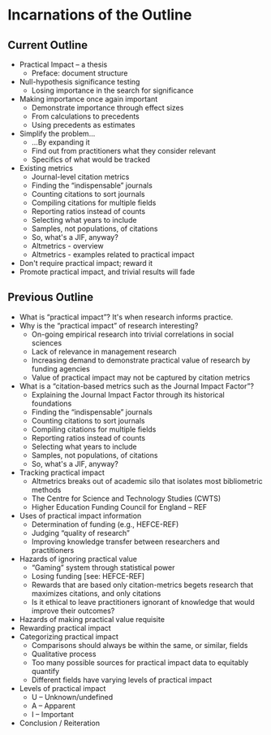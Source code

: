 # Incarnations of the Outline

## Current Outline

* Practical Impact – a thesis
  * Preface: document structure
* Null-hypothesis significance testing
  * Losing importance in the search for significance
* Making importance once again important
  * Demonstrate importance through effect sizes
  * From calculations to precedents
  * Using precedents as estimates
* Simplify the problem…
  * …By expanding it
  * Find out from practitioners what they consider relevant
  * Specifics of what would be tracked
* Existing metrics
  * Journal-level citation metrics
  * Finding the “indispensable” journals
  * Counting citations to sort journals
  * Compiling citations for multiple fields
  * Reporting ratios instead of counts
  * Selecting what years to include
  * Samples, not populations, of citations
  * So, what's a JIF, anyway?
  * Altmetrics - overview
  * Altmetrics - examples related to practical impact
* Don't require practical impact; reward it
* Promote practical impact, and trivial results will fade


## Previous Outline

* What is “practical impact”?  It's when research informs practice.
* Why is the “practical impact” of research interesting?
  * On-going empirical research into trivial correlations in social sciences
  * Lack of relevance in management research
  * Increasing demand to demonstrate practical value of research by funding agencies
  * Value of practical impact may not be captured by citation metrics
* What is a “citation-based metrics such as the Journal Impact Factor”?
  * Explaining the Journal Impact Factor through its historical foundations
  * Finding the “indispensable” journals
  * Counting citations to sort journals
  * Compiling citations for multiple fields
  * Reporting ratios instead of counts
  * Selecting what years to include
  * Samples, not populations, of citations
  * So, what's a JIF, anyway?
* Tracking practical impact
  * Altmetrics breaks out of academic silo that isolates most bibliometric methods
  * The Centre for Science and Technology Studies (CWTS)
  * Higher Education Funding Council for England – REF
* Uses of practical impact information
  * Determination of funding (e.g., HEFCE-REF)
  * Judging “quality of research”
  * Improving knowledge transfer between researchers and practitioners
* Hazards of ignoring practical value
  * “Gaming” system through statistical power
  * Losing funding [see: HEFCE-REF]
  * Rewards that are based only citation-metrics begets research that maximizes citations, and only citations
  * Is it ethical to leave practitioners ignorant of knowledge that would improve their outcomes?
* Hazards of making practical value requisite
* Rewarding practical impact
* Categorizing practical impact
  * Comparisons should always be within the same, or similar, fields
  * Qualitative process
  * Too many possible sources for practical impact data to equitably quantify
  * Different fields have varying levels of practical impact
* Levels of practical impact
  * U – Unknown/undefined
  * A – Apparent
  * I – Important
* Conclusion / Reiteration
